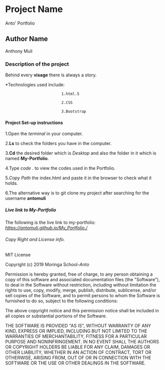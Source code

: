  # Project Name
 Anto' Portfolio
 ## Author Name
 Anthony Muli
 ### Description of the project
 Behind every **visage** there is always a story.

 *Technologies used include: 

                             1.html.5

                             2.CSS

                             3.Bootstrap
 #### Project Set-up instructions
 1.Open the *terminal* in your computer.

 2.**Ls** to check the folders you have in the computer.

 3.**Cd** the desired folder which is *Desktop* and also the folder in it which is named **My-Portfolio**.

 4.Type *code .* to view the codes used in the Portfolio.

 5.*Copy Path* the index.html and paste it in the browser to check what it holds.

 6.The alternative way is to git clone my project after searching for the username **antomuli**
 ##### Live link to My-Portfolio
 The following is the live link to my-portfolio:
 *https://antomuli.github.io/My_Portfolio./*
###### Copy Right and License info.
 MIT License

Copyright (c) 2019 Moringa School-*Anto*

Permission is hereby granted, free of charge, to any person obtaining a copy of this software and associated documentation files (the "Software"), to deal in the Software without restriction, including without limitation the rights to use, copy, modify, merge, publish, distribute, sublicense, and/or sell copies of the Software, and to permit persons to whom the Software is furnished to do so, subject to the following conditions:

The above copyright notice and this permission notice shall be included in all copies or substantial portions of the Software.

THE SOFTWARE IS PROVIDED "AS IS", WITHOUT WARRANTY OF ANY KIND, EXPRESS OR IMPLIED, INCLUDING BUT NOT LIMITED TO THE WARRANTIES OF MERCHANTABILITY, FITNESS FOR A PARTICULAR PURPOSE AND NONINFRINGEMENT. IN NO EVENT SHALL THE AUTHORS OR COPYRIGHT HOLDERS BE LIABLE FOR ANY CLAIM, DAMAGES OR OTHER LIABILITY, WHETHER IN AN ACTION OF CONTRACT, TORT OR OTHERWISE, ARISING FROM, OUT OF OR IN CONNECTION WITH THE SOFTWARE OR THE USE OR OTHER DEALINGS IN THE SOFTWARE.